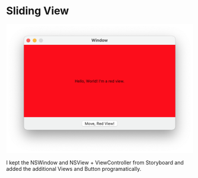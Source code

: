 # Sliding View

![](SlidingView.png)

I kept the NSWindow and NSView + ViewController from Storyboard and added the additional Views and Button programatically.